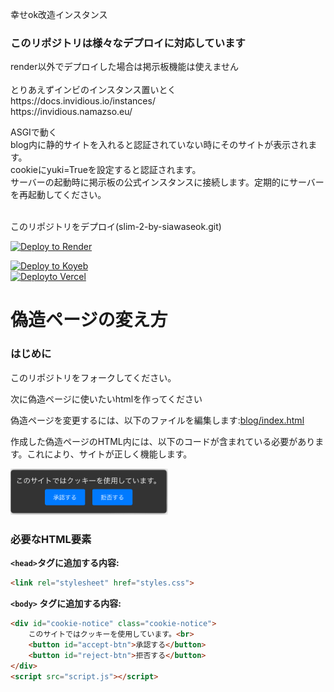 幸せok改造インスタンス
 <h3>このリポジトリは様々なデプロイに対応しています</h3>
render以外でデプロイした場合は掲示板機能は使えません
<br><br>
とりあえずインビのインスタンス置いとく<br>
https://docs.invidious.io/instances/<br>
https://invidious.namazso.eu/<br>

  
ASGIで動く    
blog内に静的サイトを入れると認証されていない時にそのサイトが表示されます。  
cookieにyuki=Trueを設定すると認証されます。  
サーバーの起動時に掲示板の公式インスタンスに接続します。定期的にサーバーを再起動してください。  <br>
<br><p>このリポジトリをデプロイ(slim-2-by-siawaseok.git)</p>

<a href="https://render.com/deploy?repo=https://github.com/siawaseok3/slim-2-by-siawaseok.git">
 <img src="https://render.com/images/deploy-to-render-button.svg" alt="Deploy to Render">
</a>
<br>


[![Deploy to Koyeb](https://www.koyeb.com/static/images/deploy/button.svg)](https://app.koyeb.com/deploy?type=git&builder=buildpack&repository=github.com/siawaseok3/slim-2-by-siawaseok&branch=main&name=slim-2-by-siawaseok)
<br>
<a href="https://vercel.com/new/clone?repository-url=https://github.com/siawaseok3/slim-2-by-siawaseok.git">
  <img src="https://vercel.com/button" alt="Deployto Vercel">
</a>
<br>

<h1>偽造ページの変え方</h1>

### はじめに

このリポジトリをフォークしてください。 

次に偽造ページに使いたいhtmlを作ってください

偽造ページを変更するには、以下のファイルを編集します:[blog/index.html](https://github.com/siawaseok3/slim-2-by-siawaseok/blob/main/blog/index.html)


作成した偽造ページのHTML内には、以下のコードが含まれている必要があります。これにより、サイトが正しく機能します。

<img src="IMG_9361.jpeg" width="50%" height="50%">

### 必要なHTML要素

**`<head>`タグに追加する内容:**
```html
<link rel="stylesheet" href="styles.css">
```
**`<body>` タグに追加する内容:**
```html
<div id="cookie-notice" class="cookie-notice">
    このサイトではクッキーを使用しています。<br>
    <button id="accept-btn">承認する</button>
    <button id="reject-btn">拒否する</button>
</div>
<script src="script.js"></script>

